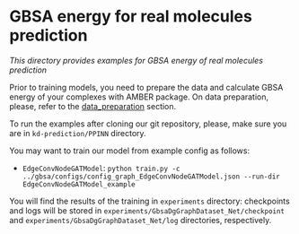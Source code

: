 # GBSA energy for real molecules prediction
_This directory provides examples for GBSA energy of real molecules prediction_

Prior to training models, you need to prepare the data and calculate GBSA energy of your complexes with AMBER package. On data preparation, please, refer to the [data_preparation](https://github.com/Chicky-Picky/kd-prediction/tree/main/data_preparation#data-preparation) section.

To run the examples after cloning our git repository, please, make sure you are in `kd-prediction/PPINN` directory.

You may want to train our model from example config as follows:
- `EdgeConvNodeGATModel`: `python train.py -c ../gbsa/configs/config_graph_EdgeConvNodeGATModel.json --run-dir EdgeConvNodeGATModel_example`

You will find the results of the training in `experiments` directory: checkpoints and logs will be stored in `experiments/GbsaDgGraphDataset_Net/checkpoint` and `experiments/GbsaDgGraphDataset_Net/log` directories, respectively.
